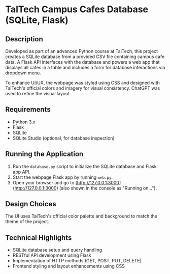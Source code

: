 # TalTech Campus Cafes Database (SQLite, Flask)

## Description

Developed as part of an advanced Python course at TalTech, this project creates a SQLite database from a provided CSV file containing campus cafe data. A Flask API interfaces with the database and powers a web app that displays all cafes in a table and includes a form for database interactions via dropdown menu.

To enhance UI/UX, the webpage was styled using CSS and designed with TalTech's official colors and imagery for visual consistency. ChatGPT was used to refine the visual layout.

## Requirements

* Python 3.x
* Flask
* SQLite
* SQLite Studio (optional, for database inspection)

## Running the Application

1. Run the `database.py` script to initialize the SQLite database and Flask app API.
2. Start the webpage Flask app by running `web.py`.
3. Open your browser and go to [http://127.0.0.1:3000](http://127.0.0.1:3000) (also shown in the console as "Running on...").

## Design Choices

The UI uses TalTech's official color palette and background to match the theme of the project.

## Technical Highlights

* SQLite database setup and query handling
* RESTful API development using Flask
* Implementation of HTTP methods (GET, POST, PUT, DELETE)
* Frontend styling and layout enhancements using CSS
